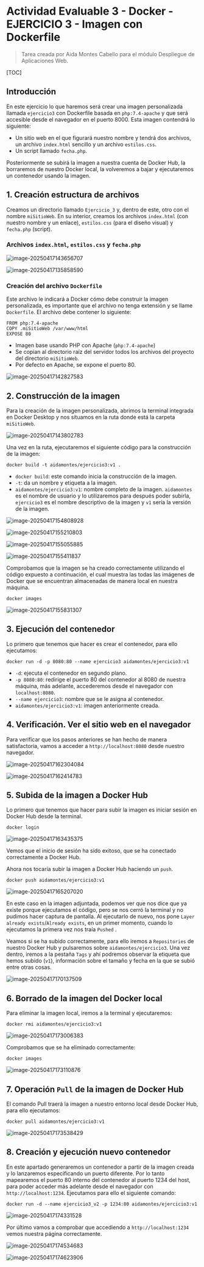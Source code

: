# Actividad Evaluable 3 - Docker - EJERCICIO 3 - Imagen con Dockerfile

> Tarea creada por Aida Montes Cabello para el módulo Despliegue de Aplicaciones Web.

[TOC]

## Introducción

En este ejercicio lo que haremos será crear una imagen personalizada llamada `ejercicio3` con Dockerfile basada en `php:7.4-apache` y que será accesible desde el navegador en el puerto 8000. Esta imagen contendrá lo siguiente:

- Un sitio web en el que figurará nuestro nombre y tendrá dos archivos, un archivo `index.html` sencillo y un archivo `estilos.css`.
- Un script llamado `fecha.php`.

Posteriormente se subirá la imagen a nuestra cuenta de Docker Hub, la borraremos de nuestro Docker local, la volveremos a bajar y ejecutaremos un contenedor usando la imagen.

## **1.** Creación estructura de archivos

Creamos un directorio llamado `Ejercicio_3` y, dentro de este, otro con el nombre `miSitioWeb`. En su interior, creamos los archivos `index.html` (con nuestro nombre y un enlace), `estilos.css` (para el diseño visual) y `fecha.php` (script).

### Archivos `index.html`, `estilos.css` y `fecha.php`



![image-20250417143656707](Actividad%20Evaluable%203%20-%20Docker%20-%20EJERCICIO%203%20-%20Imagen%20con%20Dockerfile.assets/image-20250417143656707.png)

![image-20250417135858590](C:/Users/Usuario/AppData/Roaming/Typora/typora-user-images/image-20250417135858590.png)

### Creación del archivo `Dockerfile`

Este archivo le indicará a Docker cómo debe construir la imagen personalizada, es importante que el archivo no tenga extensión y se llame `Dockerfile`. El archivo debe contener lo siguiente:

```
FROM php:7.4-apache 			
COPY .miSitioWeb /var/www/html			
EXPOSE 80
```

- Imagen base usando PHP con  Apache (`php:7.4-apache`)
- Se copian al directorio raíz del servidor todos los archivos del proyecto del directorio `miSitioWeb`.
- Por defecto en Apache, se expone el puerto 80.

![image-20250417142827583](Actividad%20Evaluable%203%20-%20Docker%20-%20EJERCICIO%203%20-%20Imagen%20con%20Dockerfile.assets/image-20250417142827583.png)

## **2.** Construcción de la imagen

Para la creación de la imagen personalizada, abrimos la terminal integrada en Docker Desktop y nos situamos en la ruta donde está la carpeta `miSitioWeb`.

![image-20250417143802783](Actividad%20Evaluable%203%20-%20Docker%20-%20EJERCICIO%203%20-%20Imagen%20con%20Dockerfile.assets/image-20250417143802783.png)

Una vez en la ruta, ejecutaremos el siguiente código para la construcción de la imagen:

```
docker build -t aidamontes/ejercicio3:v1 .
```

-  `docker build`: este comando inicia la construcción de la imagen.
- `-t`: da un nombre y etiqueta a la imagen.
- `aidamontes/ejercicio3:v1`: nombre completo de la imagen. `aidamontes` es el nombre de usuario y lo utilizaremos para después poder subirla, `ejercicio3` es el nombre descriptivo de la imagen y `v1` sería la versión de la imagen.

![image-20250417154808928](Actividad%20Evaluable%203%20-%20Docker%20-%20EJERCICIO%203%20-%20Imagen%20con%20Dockerfile.assets/image-20250417154808928.png)

![image-20250417155210803](Actividad%20Evaluable%203%20-%20Docker%20-%20EJERCICIO%203%20-%20Imagen%20con%20Dockerfile.assets/image-20250417155210803.png)

![image-20250417155055885](Actividad%20Evaluable%203%20-%20Docker%20-%20EJERCICIO%203%20-%20Imagen%20con%20Dockerfile.assets/image-20250417155055885.png)

![image-20250417155411837](Actividad%20Evaluable%203%20-%20Docker%20-%20EJERCICIO%203%20-%20Imagen%20con%20Dockerfile.assets/image-20250417155411837.png)

Comprobamos que la imagen se ha creado correctamente utilizando el código expuesto a continuación, el cual muestra las todas las imágenes de Docker que se encuentran almacenadas de manera local en nuestra máquina.

```
docker images
```

![image-20250417155831307](Actividad%20Evaluable%203%20-%20Docker%20-%20EJERCICIO%203%20-%20Imagen%20con%20Dockerfile.assets/image-20250417155831307.png)

## **3.** Ejecución del contenedor

Lo primero que tenemos que hacer es crear el contenedor, para ello ejecutamos:

```
docker run -d -p 8080:80 --name ejercicio3 aidamontes/ejercicio3:v1
```

- `-d`: ejecuta el contenedor en segundo plano.
- `-p 8080:80`: redirige el puerto 80 del contenedor al 8080 de nuestra máquina, más adelante, accederemos desde el navegador con `localhost:8080`.
- `--name ejercicio3`: nombre que se le asigna al contenedor.
- `aidamontes/ejercicio3:v1`: imagen anteriormente creada.

## **4.** Verificación. Ver el sitio web en el navegador

Para verificar que los pasos anteriores se han hecho de manera satisfactoria, vamos a acceder a `http://localhost:8080` desde nuestro navegador.

![image-20250417162304084](Actividad%20Evaluable%203%20-%20Docker%20-%20EJERCICIO%203%20-%20Imagen%20con%20Dockerfile.assets/image-20250417162304084.png)

![image-20250417162414783](Actividad%20Evaluable%203%20-%20Docker%20-%20EJERCICIO%203%20-%20Imagen%20con%20Dockerfile.assets/image-20250417162414783.png)

## **5.** Subida de la imagen a Docker Hub

Lo primero que tenemos que hacer para subir la imagen es iniciar sesión en Docker Hub desde la terminal.

```
docker login
```

![image-20250417163435375](Actividad%20Evaluable%203%20-%20Docker%20-%20EJERCICIO%203%20-%20Imagen%20con%20Dockerfile.assets/image-20250417163435375.png)

Vemos que el inicio de sesión ha sido exitoso, que se ha conectado correctamente a Docker Hub.

Ahora nos tocaría subir la imagen a Docker Hub haciendo un `push`.

```
docker push aidamontes/ejercicio3:v1
```

![image-20250417165207020](Actividad%20Evaluable%203%20-%20Docker%20-%20EJERCICIO%203%20-%20Imagen%20con%20Dockerfile.assets/image-20250417165207020.png)

En este caso en la imagen adjuntada, podemos ver que nos dice que ya existe porque ejecutamos el código, pero se nos cerró la terminal y no pudimos hacer captura de pantalla. Al ejecutarlo de nuevo, nos pone `Layer already exists`/`Already exists`, en un primer momento, cuando lo ejecutamos la primera vez nos traía `Pushed` .

Veamos si se ha subido correctamente, para ello iremos a `Repositories` de nuestro Docker Hub y pulsaremos sobre `aidamontes/ejercicio3`. Una vez dentro, iremos a la pestaña `Tags` y ahí podremos observar la etiqueta que hemos subido (`v1`), información sobre el tamaño y fecha en la que se subió entre otras cosas.

![image-20250417170137509](Actividad%20Evaluable%203%20-%20Docker%20-%20EJERCICIO%203%20-%20Imagen%20con%20Dockerfile.assets/image-20250417170137509.png)

## **6.** Borrado de la imagen del Docker local

Para eliminar la imagen local, iremos a la terminal y ejecutaremos:

`docker rmi aidamontes/ejercicio3:v1`

![image-20250417173006383](Actividad%20Evaluable%203%20-%20Docker%20-%20EJERCICIO%203%20-%20Imagen%20con%20Dockerfile.assets/image-20250417173006383.png)

Comprobamos que se ha eliminado correctamente:

```
docker images
```

![image-20250417173110876](Actividad%20Evaluable%203%20-%20Docker%20-%20EJERCICIO%203%20-%20Imagen%20con%20Dockerfile.assets/image-20250417173110876.png)

## **7.** Operación `Pull` de la imagen de Docker Hub

El comando Pull traerá la imagen a nuestro entorno local desde Docker Hub, para ello ejecutamos:

```
docker pull aidamontes/ejercicio3:v1
```

![image-20250417173538429](Actividad%20Evaluable%203%20-%20Docker%20-%20EJERCICIO%203%20-%20Imagen%20con%20Dockerfile.assets/image-20250417173538429.png)

## **8.** Creación y ejecución nuevo contenedor

En este apartado generaremos un contenedor a partir de la imagen creada y lo lanzaremos especificando un puerto diferente. Por lo tanto mapearemos el puerto 80 interno del contenedor al puerto 1234 del host, para poder acceder más adelante desde el navegador con `http://localhost:1234`. Ejecutamos para ello el siguiente comando:

```
docker run -d --name ejercicio3_v2 -p 1234:80 aidamontes/ejercicio3:v1
```

![image-20250417174331528](Actividad%20Evaluable%203%20-%20Docker%20-%20EJERCICIO%203%20-%20Imagen%20con%20Dockerfile.assets/image-20250417174331528.png)

Por último vamos a comprobar que accediendo a `http://localhost:1234` vemos nuestra página correctamente.

![image-20250417174534683](Actividad%20Evaluable%203%20-%20Docker%20-%20EJERCICIO%203%20-%20Imagen%20con%20Dockerfile.assets/image-20250417174534683.png)

![image-20250417174623906](Actividad%20Evaluable%203%20-%20Docker%20-%20EJERCICIO%203%20-%20Imagen%20con%20Dockerfile.assets/image-20250417174623906.png)

